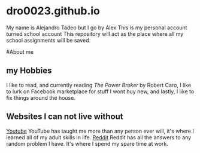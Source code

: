 # dro0023.github.io
My name is Alejandro Tadeo but I go by Alex 
This is my personal account turned school account 
This repository will act as the place where all my school assignments will be saved.

#About me
## my Hobbies
I like to read, and currently reading _The Power Broker_ by Robert Caro, I like to lurk on Facebook marketplace for stuff I wont buy new, and lastly, I like to fix things around the house. 
## Websites I can not live without
[Youtube](https://www.youtube.com/watch?v=dQw4w9WgXcQ) YouTube has taught me more than any person ever will, it's where I learned all of my adult skills in life. 
[Reddit](https://www.reddit.com/) Reddit has all the answers to any random problem I have. It's where I spend my spare time at work. 
